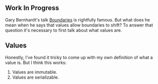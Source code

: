 ## Work In Progress

Gary Bernhardt's talk [Boundaries](https://www.destroyallsoftware.com/talks/boundaries) is rightfully famous. But what does he mean when he 
says that values allow boundaries to shift? To answer that question it's necessary to first talk about what values are.

## Values

Honestly, I've found it tricky to come up with my own definition of what a value is. But I think this works:
1. Values are immutable.
1. Values are serializable.
